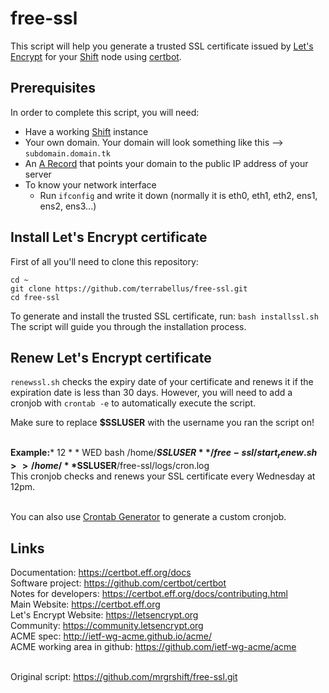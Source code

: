# free-ssl
This script will help you generate a trusted SSL certificate issued by [Let's Encrypt](https://letsencrypt.org) for your [Shift](https://shiftproject.com) node using [certbot](https://certbot.eff.org).<br>

## Prerequisites
In order to complete this script, you will need:
* Have a working [Shift](https://shiftnrg.nl/docs) instance
* Your own domain. Your domain will look something like this --> `subdomain.domain.tk`
* An [A Record](https://my.freenom.com/knowledgebase.php?action=displayarticle&id=4) that points your domain to the public IP address of your server
* To know your network interface
	* Run `ifconfig` and write it down (normally it is eth0, eth1, eth2, ens1, ens2, ens3...) <br>

## Install Let's Encrypt certificate
First of all you'll need to clone this repository:
```
cd ~
git clone https://github.com/terrabellus/free-ssl.git
cd free-ssl
```
To generate and install the trusted SSL certificate, run: `bash installssl.sh`<br>
The script will guide you through the installation process.<br>

## Renew Let's Encrypt certificate
`renewssl.sh` checks the expiry date of your certificate and renews it if the expiration date is less than 30 days. However, you will need to add a cronjob with `crontab -e` to automatically execute the script.<br>

Make sure to replace **$SSLUSER** with the username you ran the script on!<br><br>

**Example:*** 12 * * WED bash /home/**$SSLUSER**/free-ssl/start_renew.sh >> /home/**$SSLUSER**/free-ssl/logs/cron.log<br>
This cronjob checks and renews your SSL certificate every Wednesday at 12pm.<br><br>

You can also use [Crontab Generator](https://crontab-generator.org/) to generate a custom cronjob.<br>

## Links
Documentation: https://certbot.eff.org/docs <br>
Software project: https://github.com/certbot/certbot <br>
Notes for developers: https://certbot.eff.org/docs/contributing.html <br>
Main Website: https://certbot.eff.org <br>
Let's Encrypt Website: https://letsencrypt.org <br>
Community: https://community.letsencrypt.org <br>
ACME spec: http://ietf-wg-acme.github.io/acme/ <br>
ACME working area in github: https://github.com/ietf-wg-acme/acme <br><br>

Original script: https://github.com/mrgrshift/free-ssl.git <br>
